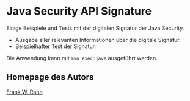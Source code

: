 # Java Security API Signature
Einige Beispiele und Tests mit der digitalen Signatur der Java Security.

* Ausgabe aller relevanten Informationen über die digitale Signatur.
* Beispielhafter Test der Signatur.

Die Anwendung kann mit `mvn exec:java` ausgeführt werden.

## Homepage des Autors
[Frank W. Rahn](https://www.frank-rahn.de)